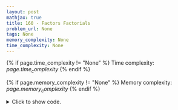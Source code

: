 ```yaml
---
layout: post
mathjax: true
title: 160 - Factors Factorials
problem_url: None
tags: None
memory_complexity: None
time_complexity: None
---
```




{% if page.time_complexity != "None" %}
Time complexity: ${{ page.time_complexity }}$
{% endif %}

{% if page.memory_complexity != "None" %}
Memory complexity: ${{ page.memory_complexity }}$
{% endif %}

<details>
<summary>
<p style="display:inline">Click to show code.</p>
</summary>
```cpp
{% raw %}
using namespace std;
using ll = long long;
using vi = vector<int>;
using mii = map<int, int>;
const int NMAX = 1e7 + 11;
bitset<NMAX> is_prime;
vector<int> prime;
mii prime_factors(ll n)
{
    mii factors;
    for (int j = 2; j <= n; ++j)
    {
        int ni = j;
        ll i = 0, pf = prime[i];
        while (pf * pf <= ni)
        {
            while (ni % pf == 0)
            {
                ++factors[pf];
                ni = ni / pf;
            }
            pf = prime[++i];
        }
        if (ni != 1)
            ++factors[ni];
    }
    return factors;
}
void sieve(ll maxn)
{
    ll sieve_size = maxn + 1;
    is_prime.set();
    is_prime[0] = is_prime[1] = 0;
    for (ll i = 2; i <= sieve_size; i++)
        if (is_prime[i])
        {
            for (ll j = i * i; j <= sieve_size; j += i)
                is_prime[j] = 0;
            prime.push_back((int)i);
        }
}
int main(void)
{
    ios_base::sync_with_stdio(false);
    cin.tie(NULL);
    sieve(NMAX);
    int n;
    while (cin >> n and n)
    {
        cout << right << setw(3) << n;
        cout << "! =";
        int i = 0;
        for (auto elem : prime_factors(n))
        {
            if (i > 0 && i % 15 == 0)
                cout << endl << "      ";
            cout << right << setw(3) << elem.second;
            ++i;
        }
        cout << endl;
    }
    return 0;
}

{% endraw %}
```
</details>

